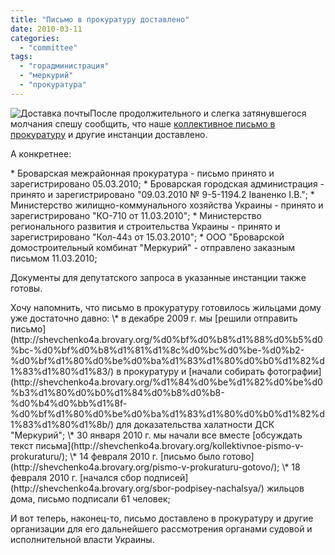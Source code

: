 ```yaml
---
title: "Письмо в прокуратуру доставлено"
date: 2010-03-11
categories: 
  - "committee"
tags: 
  - "горадминистрация"
  - "меркурий"
  - "прокуратура"
---
```


![Доставка почты](http://shevchenko4a.brovary.org/wp-content/uploads/2010/03/mail_delivery-2.jpg "Доставка почты")После продолжительного и слегка затянувшегося молчания спешу сообщить, что наше [коллективное письмо в прокуратуру](http://shevchenko4a.brovary.org/kolektyvne-zvernennya-official-text/) и другие инстанции доставлено.

А конкретнее:

\* Броварская межрайонная прокуратура - письмо принято и зарегистрировано 05.03.2010; \* Броварская городская администрация - принято и зарегистрировано "09.03.2010 № 9-5-1194.2 Іваненко І.В."; \* Министерство жилищно-коммунального хозяйства Украины - принято и зарегистрировано "КО-710 от 11.03.2010"; \* Министерство регионального развития и строительства Украины - принято и зарегистрировано "Кол-44з от 15.03.2010"; \* ООО "Броварской домостроительный комбинат "Меркурий" - отправлено заказным письмом 11.03.2010;

Документы для депутатского запроса в указанные инстанции также готовы.

<!--more Прокомментировать »-->Хочу напомнить, что письмо в прокуратуру готовилось жильцами дому уже достаточно давно: \* в декабре 2009 г. мы [решили отправить письмо](http://shevchenko4a.brovary.org/%d0%bf%d0%b8%d1%88%d0%b5%d0%bc-%d0%bf%d0%b8%d1%81%d1%8c%d0%bc%d0%be-%d0%b2-%d0%bf%d1%80%d0%be%d0%ba%d1%83%d1%80%d0%b0%d1%82%d1%83%d1%80%d1%83/) в прокуратуру и [начали собирать фотографии](http://shevchenko4a.brovary.org/%d1%84%d0%be%d1%82%d0%be%d0%b3%d1%80%d0%b0%d1%84%d0%b8%d0%b8-%d0%b4%d0%bb%d1%8f-%d0%bf%d1%80%d0%be%d0%ba%d1%83%d1%80%d0%b0%d1%82%d1%83%d1%80%d1%8b/) для доказательства халатности ДСК "Меркурий"; \* 30 января 2010 г. мы начали все вместе [обсуждать текст письма](http://shevchenko4a.brovary.org/kollektivnoe-pismo-v-prokuraturu/); \* 14 февраля 2010 г. [письмо было готово](http://shevchenko4a.brovary.org/pismo-v-prokuraturu-gotovo/); \* 18 февраля 2010 г. [начался сбор подписей](http://shevchenko4a.brovary.org/sbor-podpisey-nachalsya/) жильцов дома, письмо подписали 61 человек;

И вот теперь, наконец-то, письмо доставлено в прокуратуру и другие организации для его дальнейшего рассмотрения органами судовой и исполнительной власти Украины.
